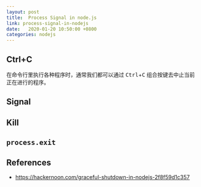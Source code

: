 ```yaml
---
layout: post
title:  Process Signal in node.js
link: process-signal-in-nodejs
date:   2020-01-20 10:50:00 +0800
categories: nodejs
---
```


## Ctrl+C

在命令行里执行各种程序时，通常我们都可以通过 <kbd>Ctrl</kbd>+<kbd>C</kbd> 组合按键去中止当前正在进行的程序。

## Signal

## Kill

## `process.exit`

## References

- <https://hackernoon.com/graceful-shutdown-in-nodejs-2f8f59d1c357>
